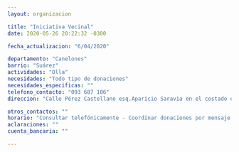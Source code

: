 ```yaml
---
layout: organizacion

title: "Iniciativa Vecinal"
date: 2020-05-26 20:22:32 -0300

fecha_actualizacion: "6/04/2020"

departamento: "Canelones"
barrio: "Suárez"
actividades: "Olla"
necesidades: "Todo tipo de donaciones"
necesidades_especificas: ""
telefono_contacto: "093 687 106"
direccion: "Calle Pérez Castellano esq.Aparicio Saravia en el costado de heladería Francolate"

otros_contactos: ""
horario: "Consultar telefónicamente - Coordinar donaciones por mensaje de WhatsApp o llamar"
aclaraciones: ""
cuenta_bancaria: ""

---
```

